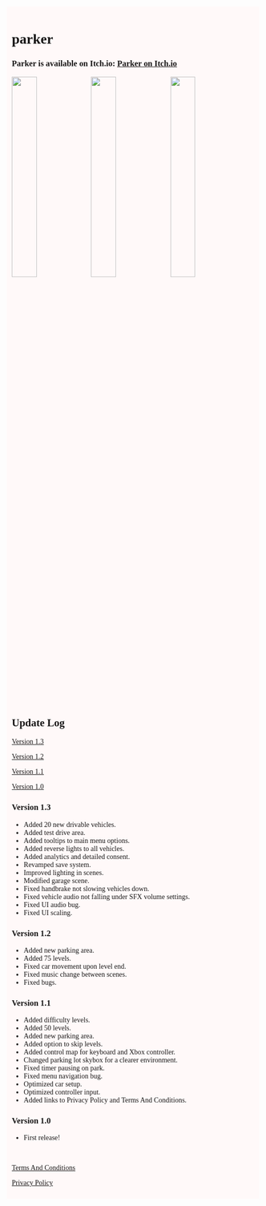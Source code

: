 <link href="https://fonts.googleapis.com/css2?family=ABeeZee&display=swap" rel="stylesheet">

<div style="background-color: #fff9f9; padding: 10px; color: #171616; font-family: 'ABeeZee'">

# parker

### Parker is available on Itch.io: <u><a href="https://meter-g-a-m-e-s.itch.io/parker" style="color: #171616;">Parker on Itch.io</a></u>

<img width="32%" src="https://github.com/user-attachments/assets/8c2ff9dd-cf02-4c18-ad90-b19f2ca40d9c"/>
<img width="32%" src="https://github.com/user-attachments/assets/0a8a1f02-d7cd-44f5-ad36-87c1266d918c"/>
<img width="32%" src="https://github.com/user-attachments/assets/f82bd764-3a0e-4548-bae6-065624e727fe"/>

<h2><strong>Update Log</strong></h3>

<u>

<a href="https://github.com/metergames/parker/wiki#version-13" style="color: #171616;">Version 1.3</a>

<a href="https://github.com/metergames/parker/wiki#version-12" style="color: #171616;">Version 1.2</a>

<a href="https://github.com/metergames/parker/wiki#version-11" style="color: #171616;">Version 1.1</a>

<a href="https://github.com/metergames/parker/wiki#version-10" style="color: #171616;">Version 1.0</a>

</u>

<h3><string>Version 1.3</strong></h3>
<ul>
    <li>Added 20 new drivable vehicles.</li>
    <li>Added test drive area.</li>
    <li>Added tooltips to main menu options.</li>
    <li>Added reverse lights to all vehicles.</li>
    <li>Added analytics and detailed consent.</li>
    <li>Revamped save system.</li>
    <li>Improved lighting in scenes.</li>
    <li>Modified garage scene.</li>
    <li>Fixed handbrake not slowing vehicles down.</li>
    <li>Fixed vehicle audio not falling under SFX volume settings.</li>
    <li>Fixed UI audio bug.</li>
    <li>Fixed UI scaling.</li>
</ul>

<h3><strong>Version 1.2</strong></h3>
<ul>
    <li>Added new parking area.</li>
    <li>Added 75 levels.</li>
    <li>Fixed car movement upon level end.</li>
    <li>Fixed music change between scenes.</li>
    <li>Fixed bugs.</li>
</ul>

<h3><strong>Version 1.1</strong></h3>
<ul>
    <li>Added difficulty levels.</li>
    <li>Added 50 levels.</li>
    <li>Added new parking area.</li>
    <li>Added option to skip levels.</li>
    <li>Added control map for keyboard and Xbox controller.</li>
    <li>Changed parking lot skybox for a clearer environment.</li>
    <li>Fixed timer pausing on park.</li>
    <li>Fixed menu navigation bug.</li>
    <li>Optimized car setup.</li>
    <li>Optimized controller input.</li>
    <li>Added links to Privacy Policy and Terms And Conditions.</li>
</ul>

<h3><strong>Version 1.0</strong></h3>
<ul>
    <li>First release!</li>
</ul>

<br>

<u>

<a href="https://github.com/metergames/parker/wiki/Terms-And-Conditions/" style="color: #171616;">Terms And Conditions</a>

<a href="https://github.com/metergames/parker/wiki/Privacy-Policy/" style="color: #171616;">Privacy Policy</a>

</u>

</div>